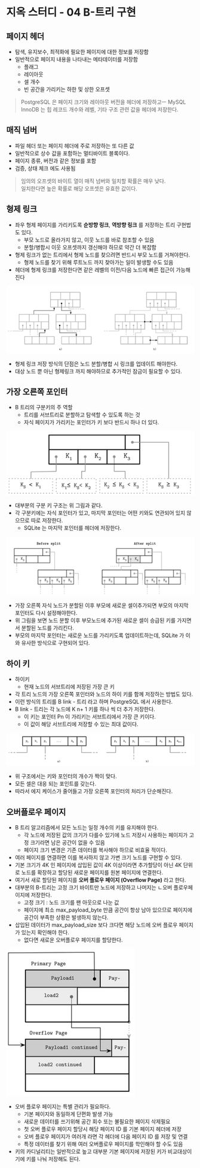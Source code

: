 # 지옥 스터디 - 04 B-트리 구현

## 페이지 헤더
- 탐색, 유지보수, 최적화에 필요한 페이지에 대한 정보를 저장함
- 일반적으로 페이지 내용을 나타내는 메타데이터를 저장함
  - 플래그
  - 레이아웃
  - 셀 개수
  - 빈 공간을 가리키는 하한 및 상한 오프셋

> PostgreSQL 은 페이지 크기와 레이아웃 버전을 헤더에 저장하고ㅡ MySQL InnoDB 는 힙 레코드 개수와 레벨, 기타 구조 관련 값을 헤더에 저장한다.

## 매직 넘버
- 파일 헤더 또는 페이지 헤더에 주로 저장하는 또 다른 값
- 일반적으로 상수 값을 포함하는 멀티바이트 블록이다.
- 페이지 종류, 버전과 같은 정보를 포함
- 검증, 상태 체크 에도 사용됨

> 임의의 오프셋의 바이트 열이 매직 넘버와 일치할 확률은 매우 낮다. <br/>
> 일치한다면 높은 확률로 해당 오프셋은 유효한 값이다.

## 형제 링크
- 좌우 형제 페이지를 가리키도록 **순방향 링크**, **역방향 링크** 를 저장하는 트리 구현법도 있다.
  - 부모 노드로 올라가지 않고, 이웃 노드를 바로 참조할 수 있음
  - 분할/병합시 이웃 오프셋까지 갱신해야 하므로 약간 더 복잡함
- 형제 링크가 없는 트리에서 형제 노드를 찾으려면 반드시 부모 노드를 거쳐야한다.
  - 형제 노드를 찾기 위해 루트노드 까지 찾아가는 일이 발생할 수도 있음
- 헤더에 형제 링크를 저장한다면 같은 레벨의 이전/다음 노드에 빠른 접근이 가능해진다

![형제 링크](./images/database_internals_siblings.png)

- 형제 링크 저장 방식의 단점은 노드 분할/병합 시 링크를 업데이트 해야한다.
- 대상 노드 뿐 아닌 형제링크 까지 해야하므로 추가적인 잠금이 필요할 수 있다.

## 가장 오른쪽 포인터
- B 트리의 구분키의 주 역할
  - 트리를 서브트리로 분할하고 탐색할 수 있도록 하는 것
  - 자식 페이지가 가리키는 포인터가 키 보다 반드시 하나 더 있다.

![Rightmost Pointer](./images/database_internals_rightmost_pointer.png)

- 대부분의 구분 키 구조는 위 그림과 같다.
- 각 구분키에는 자식 포인터가 있고, 마지막 포인터는 어떤 키와도 연관되어 있지 않으므로 따로 저장한다.
  - SQLite 는 마지막 포인터를 헤더에 저장한다.

![Rightmost Pointer02](./images/database_internals_rightmost_pointer_02.png)
- 가장 오른쪽 자식 노드가 분할된 이후 부모에 새로운 셀이추가되면 부모의 마지막 포인터도 다시 설정해야한다.
- 위 그림을 보면 노드 분할 이후 부모노드에 추가된 새로운 셀이 승급된 키를 가지면서 분할된 노드를 가리킨다.
- 부모의 마지막 포인터는 새로운 노드를 가리키도록 업데이트하는데, SQLite 가 이와 유사한 방식으로 구현되어 있다.

## 하이 키
- 하이키
  - 현재 노드의 서브트리에 저장된 가장 큰 키
- 각 트리 노드의 가장 오른쪽 포인터와 노드의 하이 키를 함께 저장하는 방법도 있다.
- 이런 방식의 트리를 B link - 트리 라고 하며 PostgreSQL 에서 사용한다.
- B link - 트리는 각 노드에 K n+ 1 키를 하나 씩 더 추가 저장한다.
  - 이 키는 포인터 Pn 이 가리키는 서브트리에서 가장 큰 키이다.
  - 이 값이 해당 서브트리에 저장할 수 있는 최대 값이다.

![High Key](./images/database_internals_highkey.png)

- 위 구조에서는 키와 포인터의 개수가 짝이 맞다.
- 모든 셀은 대응 되는 포인트를 갖는다.
- 따라서 에지 케이스가 줄어들고 가장 오른쪽 포인터의 처리가 단순해진다.

## 오버플로우 페이지
- B 트리 알고리즘에서 모든 노드는 일정 개수의 키를 유지해야 한다.
  - 각 노드에 저장된 값의 크기가 다를수 있기에 노드 저장시 사용하는 페이지가 고정 크기라면 남은 공간이 없을 수 있음
  - 페이지 크기 변경은 기존 데이터를 복사해야 하므로 비효율 적이다.
- 여러 페이지를 연결하면 이를 복사하지 않고 가변 크기 노드를 구현할 수 있다.
- 기본 크기가 4K 인 페이지에 삽입된 값이 4K 이상이라면 추가할당이 아닌 4K 단위로 노드를 확장하고 할당된 새로운 페이지를 원본 페이지에 연결한다.
- 여기서 새로 할당된 페이지를 **오버 플로우 페이지 (Overflow Page)** 라고 한다.
- 대부분의 B-트리는 고정 크기 바이트만 노드에 저장하고 나머지는 ㄴ오버 플로우페이지에 저장한다.
  - 고정 크기 : 노드 크기를 팬 아웃으로 나눈 값
  - 페이지에 최소 max_payload_byte 만큼 공간이 항상 남아 있으므로 페이지에 공간이 부족한 상황은 발생하지 않는다.
- 삽입된 데이터가 max_payload_size 보다 크다면 해당 노드에 오버 플로우 페이지 가 있는지 확인해야 한다.
  - 없다면 새로운 오버플로우 페이지를 할당한다.

![Overflow Pages](./images/database_internals_overflow_pages.png)

- 오버 플로우 페이지는 특별 관리가 필요하다.
  - 기본 페이지와 동일하게 단편화 발생 가능
  - 새로운 데이터를 쓰기위해 공간 회수 또는 불필요한 페이지 삭제필요
  - 첫 오버 플로우 페이지 할당시 해당 페이지 ID 를 기본 페이지 헤더에 저장
  - 오버 플로우 페이지가 여러개 라면 각 헤더에 다음 페이지 ID 를 저장 및 연결
  - 특정 데이터를 찾기 위해 여러 오버플로우 페이지를 학인해야 할 수도 있음
- 키의 카디널리티는 일반적으로 높고 대부분 기본 페이지에 저장된 키가 비교대상이기에 키를 나눠 저장해도 된다.